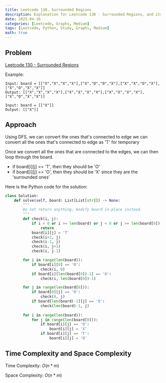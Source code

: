 ```yaml
---
title: Leetcode 130. Surrounded Regions
description: Explanation for Leetcode 130 - Surrounded Regions, and its solution in Python.
date: 2025-04-16
categories: [Leetcode, Graphs, Medium]
tags: [Leetcode, Python, Study, Graphs, Medium]
math: true
---
```


## Problem
[Leetcode 130 - Surrounded Regions](https://leetcode.com/problems/surrounded-regions/description/)

Example:
```
Input: board = [["X","X","X","X"],["X","O","O","X"],["X","X","O","X"],["X","O","X","X"]]
Output: [["X","X","X","X"],["X","X","X","X"],["X","X","X","X"],["X","O","X","X"]]

Input: board = [["X"]]
Output: [["X"]]
```

## Approach

Using DFS, we can convert the ones that's connected to edge we can convert all the ones that's connected to edge as 'T' for temporary

Once we convert all the ones that are connected to the edges, we can then loop through the board.

- if board[i][j] == 'T', then they should be 'O'
- if board[i][j] == 'O', then they should be 'X' since they are the 'surrounded ones'

Here is the Python code for the solution:
```python
class Solution:
    def solve(self, board: List[List[str]]) -> None:
        """
        Do not return anything, modify board in-place instead.
        """
        def check(i, j):
            if i < 0 or i >= len(board) or j < 0 or j >= len(board[0]) or board[i][j] != 'O':
                return 
            board[i][j] = 'T'
            check(i+1, j)
            check(i-1, j)
            check(i, j+1)
            check(i, j-1)

        for i in range(len(board)):
            if board[i][0] == 'O':
                check(i, 0)
            if board[i][len(board[0])-1] == 'O':
                check(i, len(board[0])-1)

        for j in range(len(board[0])):
            if board[0][j] == 'O':
                check(0, j)
            if board[len(board)-1][j] == 'O':
                check(len(board)-1, j)
        
        for i in range(len(board)):
            for j in range(len(board[0])):
                if board[i][j] == 'O':
                    board[i][j] = 'X'
                if board[i][j] == 'T':
                    board[i][j] = 'O'
```
## Time Complexity and Space Complexity

Time Complexity: $O(n*m)$

Space Complexity: $O(n*m)$